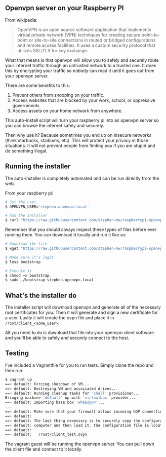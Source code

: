 ## Openvpn server on your Raspberry PI

From wikipedia:
> OpenVPN is an open source software application that implements virtual private network (VPN) techniques for creating secure point-to-point or site-to-site connections in routed or bridged configurations and remote access facilities. It uses a custom security protocol that utilizes SSL/TLS for key exchange.

What that means is that openvpn will allow you to safely and securely route your internet traffic through an untrusted network to a trusted one. It does this by encrypting your traffic so nobody can read it until it goes out from your openvpn server.

There are some benefits to this:

1. Prevent others from snooping on your traffic.
2. Access websites that are blocked by your work, school, or oppressive governments.
3. Access assets on your home network from anywhere.

This auto-install script will turn your raspberry pi into an openvpn server so you can browse the internet safely and securely.

Then why use it? Because sometimes you end up on insecure networks (think starbucks, stadiums, etc). This will protect your privacy in those situations. It will not prevent people from finding you if you are stupid and do something illegal.

## Running the installer
The auto-installer is completely automated and can be run directly from the web.

From your raspberry pi:
```bash
# Set the user
$ OPENVPN_USER='stephen.openvpn.local'

# Run the installer
$ curl "https://raw.githubusercontent.com/stephen-mw/raspberrypi-openvpn-autoinstall/master/bootstrap" | sudo bash
```

Remember that you should always inspect these types of files before ever running them. You can download it locally and run it like so:
```bash
# Download the file
$ wget "https://raw.githubusercontent.com/stephen-mw/raspberrypi-openvpn-autoinstall/master/bootstrap"

# Make sure it's legit
$ less bootstrap

# Execute it
$ chmod +x bootstrap
$ sudo ./bootstrap stephen.openvpn.local
```

## What's the installer do
The installer script will download openvpn and generate all of the necessary root certificates for you. Then it will generate and sign a new certificate for a user. Lastly it will create the ovpn file and place it in ```/root/client_<some_user>```.

All you need to do is download that file into your openvpn client software and you'll be able to safely and securely connect to the host. 

## Testing
I've included a Vagrantfile for you to run tests. Simply clone the repo and then run:
```bash
$ vagrant up
==> default: Forcing shutdown of VM...
==> default: Destroying VM and associated drives...
==> default: Running cleanup tasks for 'shell' provisioner...
Bringing machine 'default' up with 'virtualbox' provider...
==> default: Importing base box 'wheezy64'...
...
==> default: Make sure that your firewall allows incoming UDP connections to port 1194.
==> default:
==> default: The last thing necessary is to securely copy the configuration file over to your
==> default: computer and then load it. The configuration file is located at:
==> default:
==> default:   /root/client_test.ovpn
```

The vagrant guest will be running the openvpn server. You can pull down the client file and connect to it locally.
